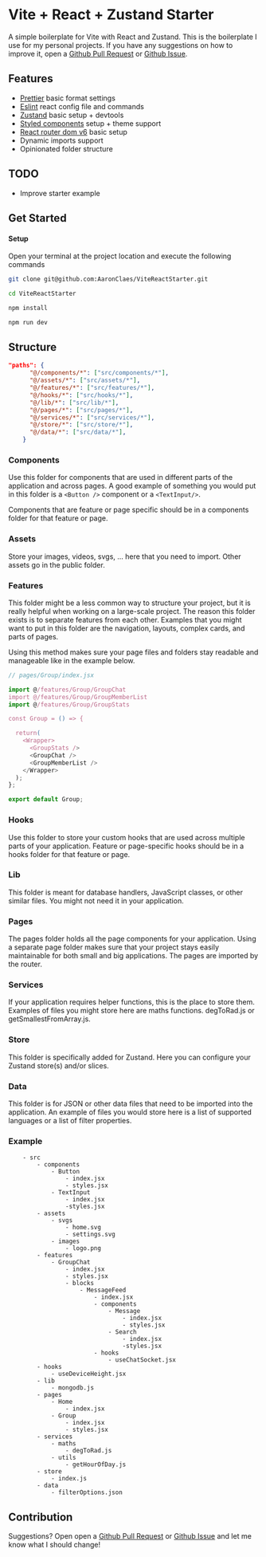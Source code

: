 # Vite + React + Zustand Starter

A simple boilerplate for Vite with React and Zustand. This is the boilerplate I use for my personal projects. If you have any suggestions on how to improve it, open a [Github Pull Request](https://github.com/AaronClaes/ViteReactStarter/pulls) or [Github Issue](https://github.com/AaronClaes/ViteReactStarter/issues).

## Features

- [Prettier](https://prettier.io/) basic format settings
- [Eslint](https://eslint.org/) react config file and commands
- [Zustand](https://github.com/pmndrs/zustand) basic setup + devtools
- [Styled components](https://styled-components.com/) setup + theme support
- [React router dom v6](https://reactrouter.com/en/main) basic setup
- Dynamic imports support
- Opinionated folder structure

## TODO

- Improve starter example

## Get Started

#### Setup

Open your terminal at the project location and execute the following commands

```bash
git clone git@github.com:AaronClaes/ViteReactStarter.git
```

```bash
cd ViteReactStarter
```

```bash
npm install
```

```bash
npm run dev
```

## Structure

```json
"paths": {
      "@/components/*": ["src/components/*"],
      "@/assets/*": ["src/assets/*"],
      "@/features/*": ["src/features/*"],
      "@/hooks/*": ["src/hooks/*"],
      "@/lib/*": ["src/lib/*"],
      "@/pages/*": ["src/pages/*"],
      "@/services/*": ["src/services/*"],
      "@/store/*": ["src/store/*"],
      "@/data/*": ["src/data/*"],
    }
```

### Components

Use this folder for components that are used in different parts of the application and across pages. A good example of something you would put in this folder is a `<Button />` component or a `<TextInput/>`.

Components that are feature or page specific should be in a components folder for that feature or page.

### Assets

Store your images, videos, svgs, ... here that you need to import. Other assets go in the public folder.

### Features

This folder might be a less common way to structure your project, but it is really helpful when working on a large-scale project. The reason this folder exists is to separate features from each other. Examples that you might want to put in this folder are the navigation, layouts, complex cards, and parts of pages.

Using this method makes sure your page files and folders stay readable and manageable like in the example below.

```js
// pages/Group/index.jsx

import @/features/Group/GroupChat
import @/features/Group/GroupMemberList
import @/features/Group/GroupStats

const Group = () => {

  return(
    <Wrapper>
      <GroupStats />
      <GroupChat />
      <GroupMemberList />
    </Wrapper>
  );
};

export default Group;
```

### Hooks

Use this folder to store your custom hooks that are used across multiple parts of your application.
Feature or page-specific hooks should be in a hooks folder for that feature or page.

### Lib

This folder is meant for database handlers, JavaScript classes, or other similar files. You might not need it in your application.

### Pages

The pages folder holds all the page components for your application. Using a separate page folder makes sure that your project stays easily maintainable for both small and big applications. The pages are imported by the router.

### Services

If your application requires helper functions, this is the place to store them. Examples of files you might store here are maths functions. degToRad.js or getSmallestFromArray.js.

### Store

This folder is specifically added for Zustand. Here you can configure your Zustand store(s) and/or slices.

### Data

This folder is for JSON or other data files that need to be imported into the application. An example of files you would store here is a list of supported languages or a list of filter properties.

### Example

```
    - src
        - components
            - Button
                - index.jsx
                - styles.jsx
            - TextInput
                - index.jsx
                -styles.jsx
        - assets
            - svgs
                - home.svg
                - settings.svg
            - images
                - logo.png
        - features
            - GroupChat
                - index.jsx
                - styles.jsx
                - blocks
                    - MessageFeed
                        - index.jsx
                        - components
                            - Message
                                - index.jsx
                                - styles.jsx
                            - Search
                                - index.jsx
                                -styles.jsx
                        - hooks
                            - useChatSocket.jsx
        - hooks
            - useDeviceHeight.jsx
        - lib
            - mongodb.js
        - pages
            - Home
                - index.jsx
            - Group
                - index.jsx
                - styles.jsx
        - services
            - maths
                - degToRad.js
            - utils
                - getHourOfDay.js
        - store
            - index.js
        - data
            - filterOptions.json
```

## Contribution

Suggestions? Open open a [Github Pull Request](https://github.com/AaronClaes/ViteReactStarter/pulls) or [Github Issue](https://github.com/AaronClaes/ViteReactStarter/issues) and let me know what I should change!
